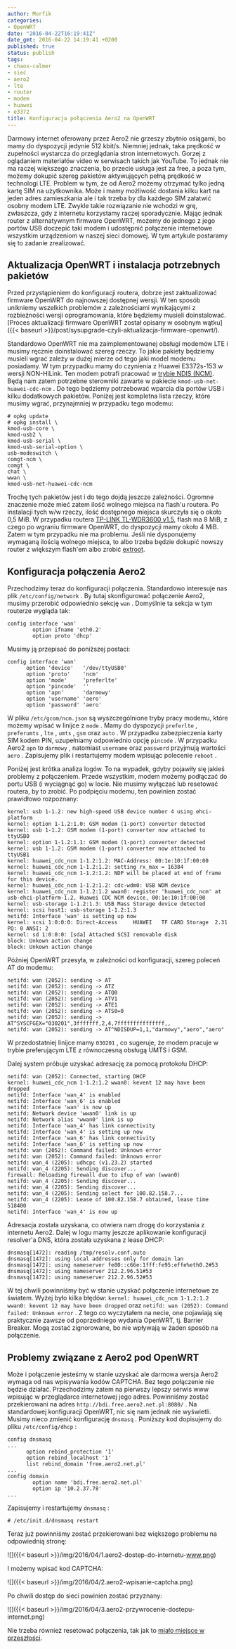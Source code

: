 ```yaml
---
author: Morfik
categories:
- OpenWRT
date: "2016-04-22T16:19:41Z"
date_gmt: 2016-04-22 14:19:41 +0200
published: true
status: publish
tags:
- chaos-calmer
- sieć
- aero2
- lte
- router
- modem
- huawei
- e3372
title: Konfiguracja połączenia Aero2 na OpenWRT
---
```


Darmowy internet oferowany przez Aero2 nie grzeszy zbytnio osiągami, bo mamy do dyspozycji jedynie
512 kbit/s. Niemniej jednak, taka prędkość w zupełności wystarcza do przeglądania stron
internetowych. Gorzej z oglądaniem materiałów video w serwisach takich jak YouTube. To jednak nie ma
raczej większego znaczenia, bo przecie usługa jest za free, a poza tym, możemy dokupić szereg
pakietów aktywujących pełną prędkość w technologi LTE. Problem w tym, że od Aero2 możemy otrzymać
tylko jedną kartę SIM na użytkownika. Może i mamy możliwość dostania kilku kart na jeden adres
zamieszkania ale i tak trzeba by dla każdego SIM załatwić osobny modem LTE. Zwykle takie rozwiązanie
nie wchodzi w grę, zwłaszcza, gdy z internetu korzystamy raczej sporadycznie. Mając jednak router z
alternatywnym firmware OpenWRT, możemy do jednego z jego portów USB doczepić taki modem i udostępnić
połączenie internetowe wszystkim urządzeniom w naszej sieci domowej. W tym artykule postaramy się to
zadanie zrealizować.

<!--more-->
## Aktualizacja OpenWRT i instalacja potrzebnych pakietów

Przed przystąpieniem do konfiguracji routera, dobrze jest zaktualizować firmware OpenWRT do
najnowszej dostępnej wersji. W ten sposób unikniemy wszelkich problemów z zależnościami wynikającymi
z rozbieżności wersji oprogramowania, które będziemy musieli doinstalować. [Proces aktualizacji
firmware OpenWRT został opisany w osobnym
wątku]({{< baseurl >}}/post/sysupgrade-czyli-aktualizacja-firmware-openwrt/).

Standardowo OpenWRT nie ma zaimplementowanej obsługi modemów LTE i musimy ręcznie doinstalować
szereg rzeczy. To jakie pakiety będziemy musieli wgrać zależy w dużej mierze od tego jaki model
modemu posiadamy. W tym przypadku mamy do czynienia z Huawei E3372s-153 w wersji NON-HiLink. Ten
modem potrafi pracować w [trybie NDIS
(NCM)](https://en.wikipedia.org/wiki/Network_Driver_Interface_Specification). Będą nam zatem
potrzebne sterowniki zawarte w pakiecie `kmod-usb-net-huawei-cdc-ncm` . Do tego będziemy potrzebować
wparcia dla portów USB i kilku dodatkowych pakietów. Poniżej jest kompletna lista rzeczy, które
musimy wgrać, przynajmniej w przypadku tego modemu:

    # opkg update
    # opkg install \
    kmod-usb-core \
    kmod-usb2 \
    kmod-usb-serial \
    kmod-usb-serial-option \
    usb-modeswitch \
    comgt-ncm \
    comgt \
    chat \
    wwan \
    kmod-usb-net-huawei-cdc-ncm

Trochę tych pakietów jest i do tego dojdą jeszcze zależności. Ogromne znaczenie może mieć zatem
ilość wolnego miejsca na flash'u routera. Po instalacji tych w/w rzeczy, ilość dostępnego miejsca
skurczyła się o około 0,5 MiB. W przypadku routera [TP-LINK TL-WDR3600
v1.5](http://www.tp-link.com.pl/products/details/TL-WDR3600.html), flash ma 8 MiB, z czego po
wgraniu firmware OpenWRT, do dyspozycji mamy około 4 MiB. Zatem w tym przypadku nie ma problemu.
Jeśli nie dysponujemy wymaganą ilością wolnego miejsca, to albo trzeba będzie dokupić nowszy router
z większym flash'em albo zrobić [extroot](http://eko.one.pl/?p=openwrt-externalroot).

## Konfiguracja połączenia Aero2

Przechodzimy teraz do konfiguracji połączenia. Standardowo interesuje nas plik `/etc/config/network`
. By tutaj skonfigurować połączenie Aero2, musimy przerobić odpowiednio sekcję `wan` . Domyślnie ta
sekcja w tym routerze wygląda tak:

    config interface 'wan'
            option ifname 'eth0.2'
            option proto 'dhcp'

Musimy ją przepisać do poniższej postaci:

    config interface 'wan'
          option 'device'   '/dev/ttyUSB0'
          option 'proto'    'ncm'
          option 'mode'     'preferlte'
          option 'pincode'  ''
          option 'apn'      'darmowy'
          option 'username' 'aero'
          option 'password' 'aero'

W pliku `/etc/gcom/ncm.json` są wyszczególnione tryby pracy modemu, które możemy wpisać w linijce z
`mode` . Mamy do dyspozycji `preferlte` , `preferumts` , `lte` , `umts` , `gsm` oraz `auto` . W
przypadku zabezpieczenia karty SIM kodem PIN, uzupełniamy odpowiednio opcję `pincode` . W przypadku
Aero2 `apn` to `darmowy` , natomiast `username` oraz `password` przyjmują wartości `aero` .
Zapisujemy plik i restartujemy modem wpisując polecenie `reboot` .

Poniżej jest krótka analiza logów. To na wypadek, gdyby pojawiły się jakieś problemy z połączeniem.
Przede wszystkim, modem możemy podłączać do portu USB (i wyciągnąć go) w locie. Nie musimy wyłączać
lub resetować routera, by to zrobić. Po podpięciu modemu, ten powinien zostać prawidłowo rozpoznany:

    kernel: usb 1-1.2: new high-speed USB device number 4 using ehci-platform
    kernel: option 1-1.2:1.0: GSM modem (1-port) converter detected
    kernel: usb 1-1.2: GSM modem (1-port) converter now attached to ttyUSB0
    kernel: option 1-1.2:1.1: GSM modem (1-port) converter detected
    kernel: usb 1-1.2: GSM modem (1-port) converter now attached to ttyUSB1
    kernel: huawei_cdc_ncm 1-1.2:1.2: MAC-Address: 00:1e:10:1f:00:00
    kernel: huawei_cdc_ncm 1-1.2:1.2: setting rx_max = 16384
    kernel: huawei_cdc_ncm 1-1.2:1.2: NDP will be placed at end of frame for this device.
    kernel: huawei_cdc_ncm 1-1.2:1.2: cdc-wdm0: USB WDM device
    kernel: huawei_cdc_ncm 1-1.2:1.2 wwan0: register 'huawei_cdc_ncm' at usb-ehci-platform-1.2, Huawei CDC NCM device, 00:1e:10:1f:00:00
    kernel: usb-storage 1-1.2:1.3: USB Mass Storage device detected
    kernel: scsi host1: usb-storage 1-1.2:1.3
    netifd: Interface 'wan' is setting up now
    kernel: scsi 1:0:0:0: Direct-Access     HUAWEI   TF CARD Storage  2.31 PQ: 0 ANSI: 2
    kernel: sd 1:0:0:0: [sda] Attached SCSI removable disk
    block: Unkown action change
    block: Unkown action change

Później OpenWRT przesyła, w zależności od konfiguracji, szereg poleceń AT do modemu:

    netifd: wan (2052): sending -> AT
    netifd: wan (2052): sending -> ATZ
    netifd: wan (2052): sending -> ATQ0
    netifd: wan (2052): sending -> ATV1
    netifd: wan (2052): sending -> ATE1
    netifd: wan (2052): sending -> ATS0=0
    netifd: wan (2052): sending -> AT^SYSCFGEX="030201",3fffffff,2,4,7fffffffffffffff,,
    netifd: wan (2052): sending -> AT^NDISDUP=1,1,"darmowy","aero","aero"

W przedostatniej linijce mamy `030201` , co sugeruje, że modem pracuje w trybie preferującym LTE z
równoczesną obsługą UMTS i GSM.

Dalej system próbuje uzyskać adresację za pomocą protokołu DHCP:

    netifd: wan (2052): Connected, starting DHCP
    kernel: huawei_cdc_ncm 1-1.2:1.2 wwan0: kevent 12 may have been dropped
    netifd: Interface 'wan_4' is enabled
    netifd: Interface 'wan_6' is enabled
    netifd: Interface 'wan' is now up
    netifd: Network device 'wwan0' link is up
    netifd: Network alias 'wwan0' link is up
    netifd: Interface 'wan_4' has link connectivity
    netifd: Interface 'wan_4' is setting up now
    netifd: Interface 'wan_6' has link connectivity
    netifd: Interface 'wan_6' is setting up now
    netifd: wan (2052): Command failed: Unknown error
    netifd: wan (2052): Command failed: Unknown error
    netifd: wan_4 (2205): udhcpc (v1.23.2) started
    netifd: wan_4 (2205): Sending discover...
    firewall: Reloading firewall due to ifup of wan (wwan0)
    netifd: wan_4 (2205): Sending discover...
    netifd: wan_4 (2205): Sending discover...
    netifd: wan_4 (2205): Sending select for 100.82.158.7...
    netifd: wan_4 (2205): Lease of 100.82.158.7 obtained, lease time 518400
    netifd: Interface 'wan_4' is now up

Adresacja została uzyskana, co otwiera nam drogę do korzystania z internetu Aero2. Dalej w logu mamy
jeszcze aplikowanie konfiguracji resolver'a DNS, która została uzyskana z lease DHCP:

    dnsmasq[1472]: reading /tmp/resolv.conf.auto
    dnsmasq[1472]: using local addresses only for domain lan
    dnsmasq[1472]: using nameserver fe80::c66e:1fff:fe95:effe%eth0.2#53
    dnsmasq[1472]: using nameserver 212.2.96.51#53
    dnsmasq[1472]: using nameserver 212.2.96.52#53

W tej chwili powinniśmy być w stanie uzyskać połączenie internetowe ze światem. Wyżej było kilka
błędów: `kernel: huawei_cdc_ncm 1-1.2:1.2 wwan0: kevent 12 may have been dropped` oraz `netifd:
wan (2052): Command failed: Unknown error` . Z tego co wyczytałem na necie, one pojawiają się
praktycznie zawsze od poprzedniego wydania OpenWRT, tj. Barrier Breaker. Mogą zostać zignorowane, bo
nie wpływają w żaden sposób na połączenie.

## Problemy związane z Aero2 pod OpenWRT

Może i połączenie jesteśmy w stanie uzyskać ale darmowa wersja Aero2 wymaga od nas wpisywania kodów
CAPTCHA. Bez tego połączenie nie będzie działać. Przechodzimy zatem na pierwszy lepszy serwis www
wpisując w przeglądarce internetowej jego adres. Powinniśmy zostać przekierowani na adres
`http://bdi.free.aero2.net.pl:8080/` . Na standardowej konfiguracji OpenWRT, nic się nam jednak nie
wyświetli. Musimy nieco zmienić konfigurację `dnsmasq` . Poniższy kod dopisujemy do pliku
`/etc/config/dhcp` :

    config dnsmasq
    ...
          option rebind_protection '1'
          option rebind_localhost '1'
          list rebind_domain 'free.aero2.net.pl'
    ...
    config domain
            option name 'bdi.free.aero2.net.pl'
            option ip '10.2.37.78'
    ...

Zapisujemy i restartujemy `dnsmasq` :

    # /etc/init.d/dnsmasq restart

Teraz już powinniśmy zostać przekierowani bez większego problemu na odpowiednią stronę:

![]({{< baseurl >}}/img/2016/04/1.aero2-dostep-do-internetu-www.png)

I możemy wpisać kod CAPTCHA:

![]({{< baseurl >}}/img/2016/04/2.aero2-wpisanie-captcha.png)

Po chwili dostęp do sieci powinien zostać przyznany:

![]({{< baseurl >}}/img/2016/04/3.aero2-przywrocenie-dostepu-internet.png)

Nie trzeba również resetować połączenia, tak jak to [miało miejsce w
przeszłości](http://jdtech.pl/2015/04/aero2-rezygnuje-z-koniecznosci-rozlaczania-po-wpisaniu-kodu.html).
